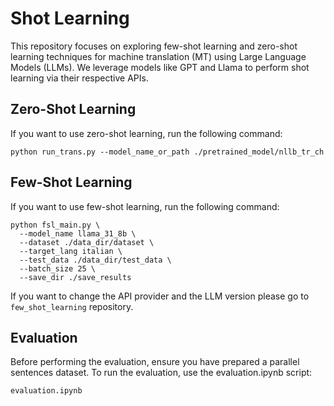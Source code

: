 # Shot Learning 
This repository focuses on exploring few-shot learning and zero-shot learning techniques for machine translation (MT) using Large Language Models (LLMs). We leverage models like GPT and Llama to perform shot learning via their respective APIs.

## Zero-Shot Learning
If you want to use zero-shot learning, run the following command:
```
python run_trans.py --model_name_or_path ./pretrained_model/nllb_tr_ch
```
## Few-Shot Learning
If you want to use few-shot learning, run the following command:
```
python fsl_main.py \
  --model_name llama_31_8b \
  --dataset ./data_dir/dataset \
  --target_lang italian \
  --test_data ./data_dir/test_data \
  --batch_size 25 \
  --save_dir ./save_results
```
If you want to change the API provider and the LLM version please go to `few_shot_learning` repository.

## Evaluation
Before performing the evaluation, ensure you have prepared a parallel sentences dataset.
To run the evaluation, use the evaluation.ipynb script:
```
evaluation.ipynb
```
